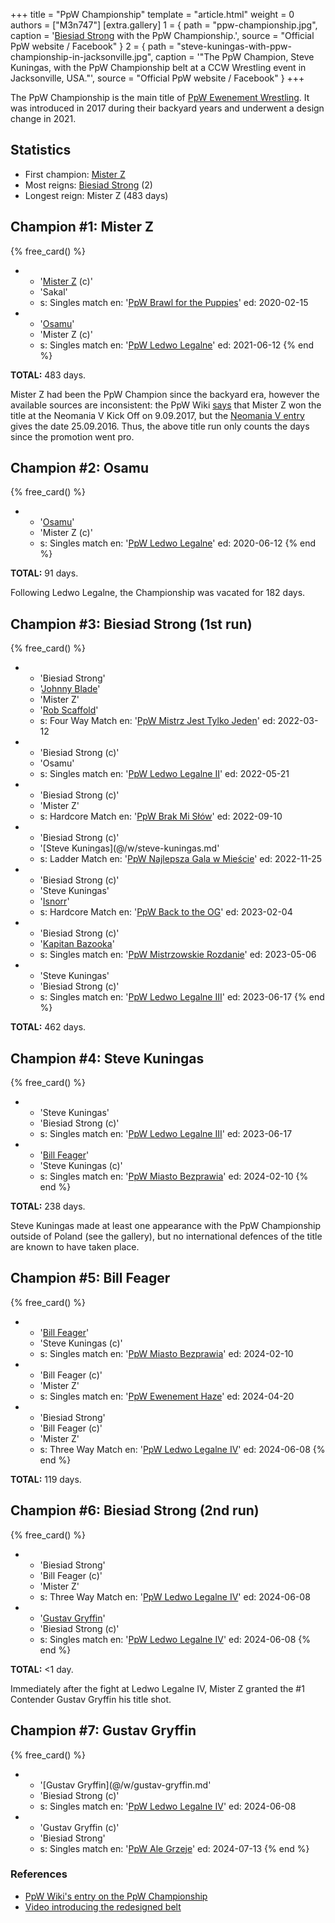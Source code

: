 +++
title = "PpW Championship"
template = "article.html"
weight = 0
authors = ["M3n747"]
[extra.gallery]
1 = { path = "ppw-championship.jpg", caption = '[Biesiad Strong](@/w/biesiad-strong.md) with the PpW Championship.', source = "Official PpW website / Facebook" }
2 = { path = "steve-kuningas-with-ppw-championship-in-jacksonville.jpg", caption = '"The PpW Champion, Steve Kuningas, with the PpW Championship belt at a CCW Wrestling event in Jacksonville, USA."', source = "Official PpW website / Facebook" }
+++

The PpW Championship is the main title of [PpW Ewenement Wrestling](@/o/ppw.md). It was introduced in 2017 during their backyard years and underwent a design change in 2021.

<!-- more -->

## Statistics

* First champion: [Mister Z](@/w/mister-z.md)
* Most reigns: [Biesiad Strong](@/w/biesiad-strong.md) (2)
* Longest reign: Mister Z (483 days)

## Champion #1: Mister Z

{% free_card() %}
- - '[Mister Z](@/w/mister-z.md) (c)'
  - 'Sakal'
  - s: Singles match
    en: '[PpW Brawl for the Puppies](@/e/ppw/2020-02-15-ppw-brawl-for-the-puppies.md)'
    ed: 2020-02-15
- - '[Osamu](@/w/osamu.md)'
  - 'Mister Z (c)'
  - s: Singles match
    en: '[PpW Ledwo Legalne](@/e/ppw/2021-06-12-ppw-ledwo-legalne.md)'
    ed: 2021-06-12
{% end %}

**TOTAL:** 483 days.

Mister Z had been the PpW Champion since the backyard era, however the available sources are inconsistent: the PpW Wiki [says](https://ppw-fandom.tpwres.pl/ppw-championship) that Mister Z won the title at the Neomania V Kick Off on 9.09.2017, but the [Neomania V entry](https://ppw-fandom.tpwres.pl/ppw-neomania-v) gives the date 25.09.2016. Thus, the above title run only counts the days since the promotion went pro.

## Champion #2: Osamu

{% free_card() %}
- - '[Osamu](@/w/osamu.md)'
  - 'Mister Z (c)'
  - s: Singles match
    en: '[PpW Ledwo Legalne](@/e/ppw/2021-06-12-ppw-ledwo-legalne.md)'
    ed: 2020-06-12
{% end %}

**TOTAL:** 91 days.

Following Ledwo Legalne, the Championship was vacated for 182 days.

## Champion #3: Biesiad Strong (1st run)

{% free_card() %}
- - 'Biesiad Strong'
  - '[Johnny Blade](@/w/johnny-blade.md)'
  - 'Mister Z'
  - '[Rob Scaffold](@/w/rob-scaffold.md)'
  - s: Four Way Match 
    en: '[PpW Mistrz Jest Tylko Jeden](@/e/ppw/2022-03-12-ppw-mistrz-jest-tylko-jeden.md)'
    ed: 2022-03-12
- - 'Biesiad Strong (c)'
  - 'Osamu'
  - s: Singles match 
    en: '[PpW Ledwo Legalne II](@/e/ppw/2022-05-21-ppw-ledwo-legalne-ii.md)'
    ed: 2022-05-21
- - 'Biesiad Strong (c)'
  - 'Mister Z'
  - s: Hardcore Match 
    en: '[PpW Brak Mi Słów](@/e/ppw/2022-09-10-ppw-brak-mi-slow.md)'
    ed: 2022-09-10
- - 'Biesiad Strong (c)'
  - '[Steve Kuningas](@/w/steve-kuningas.md'
  - s: Ladder Match 
    en: '[PpW Najlepsza Gala w Mieście](@/e/ppw/2022-11-25-ppw-najlepsza-gala-w-miescie.md)'
    ed: 2022-11-25
- - 'Biesiad Strong (c)'
  - 'Steve Kuningas'
  - '[Isnorr](@/w/isnorr.md)'
  - s: Hardcore Match 
    en: '[PpW Back to the OG](@/e/ppw/2023-02-04-ppw-back-to-the-og.md)'
    ed: 2023-02-04
- - 'Biesiad Strong (c)'
  - '[Kapitan Bazooka](@/w/kapitan-bazooka.md)'
  - s: Singles match 
    en: '[PpW Mistrzowskie Rozdanie](@/e/ppw/2023-05-06-ppw-mistrzowskie-rozdanie.md)'
    ed: 2023-05-06
- - 'Steve Kuningas'
  - 'Biesiad Strong (c)'
  - s: Singles match 
    en: '[PpW Ledwo Legalne III](@/e/ppw/2023-06-17-ppw-ledwo-legalne-3.md)'
    ed: 2023-06-17
{% end %}

**TOTAL:** 462 days.

## Champion #4: Steve Kuningas

{% free_card() %}
- - 'Steve Kuningas'
  - 'Biesiad Strong (c)'
  - s: Singles match 
    en: '[PpW Ledwo Legalne III](@/e/ppw/2023-06-17-ppw-ledwo-legalne-3.md)'
    ed: 2023-06-17
- - '[Bill Feager](@/w/feager.md)'
  - 'Steve Kuningas (c)'
  - s: Singles match 
    en: '[PpW Miasto Bezprawia](@/e/ppw/2024-02-10-ppw-miasto-bezprawia.md)'
    ed: 2024-02-10
{% end %}

**TOTAL:** 238 days.

Steve Kuningas made at least one appearance with the PpW Championship outside of Poland (see the gallery), but no international defences of the title are known to have taken place.

## Champion #5: Bill Feager

{% free_card() %}
- - '[Bill Feager](@/w/feager.md)'
  - 'Steve Kuningas (c)'
  - s: Singles match 
    en: '[PpW Miasto Bezprawia](@/e/ppw/2024-02-10-ppw-miasto-bezprawia.md)'
    ed: 2024-02-10
- - 'Bill Feager (c)'
  - 'Mister Z'
  - s: Singles match 
    en: '[PpW Ewenement Haze](@/e/ppw/2024-04-20-ppw-ewenement-haze.md)'
    ed: 2024-04-20
- - 'Biesiad Strong'
  - 'Bill Feager (c)'
  - 'Mister Z'
  - s: Three Way Match
    en: '[PpW Ledwo Legalne IV](@/e/ppw/2024-06-08-ppw-ledwo-legalne-4.md)'
    ed: 2024-06-08
{% end %}

**TOTAL:** 119 days.

## Champion #6: Biesiad Strong (2nd run)

{% free_card() %}
- - 'Biesiad Strong'
  - 'Bill Feager (c)'
  - 'Mister Z'
  - s: Three Way Match
    en: '[PpW Ledwo Legalne IV](@/e/ppw/2024-06-08-ppw-ledwo-legalne-4.md)'
    ed: 2024-06-08
- - '[Gustav Gryffin](@/w/gustav-gryffin.md)'
  - 'Biesiad Strong (c)'
  - s: Singles match
    en: '[PpW Ledwo Legalne IV](@/e/ppw/2024-06-08-ppw-ledwo-legalne-4.md)'
    ed: 2024-06-08
{% end %}

**TOTAL:** <1 day.

Immediately after the fight at Ledwo Legalne IV, Mister Z granted the #1 Contender Gustav Gryffin his title shot.

## Champion #7: Gustav Gryffin

{% free_card() %}
- - '[Gustav Gryffin](@/w/gustav-gryffin.md'
  - 'Biesiad Strong (c)'
  - s: Singles match
    en: '[PpW Ledwo Legalne IV](@/e/ppw/2024-06-08-ppw-ledwo-legalne-4.md)'
    ed: 2024-06-08
- - 'Gustav Gryffin (c)'
  - 'Biesiad Strong'
  - s: Singles match
    en: '[PpW Ale Grzeje](@/e/ppw/2024-07-13-ppw-ale-grzeje.md)'
    ed: 2024-07-13
{% end %}

### References
* [PpW Wiki's entry on the PpW Championship](https://ppw-fandom.tpwres.pl/ppw-championship)
* [Video introducing the redesigned belt](https://www.youtube.com/watch?v=JlXKZaJQDGU)
